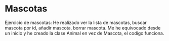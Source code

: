 # Mascotas
Ejercicio de mascotas:
He realizado ver la lista de mascotas, buscar mascota por id, añadir mascota, borrar mascota. 
Me he equivocado desde un inicio y he creado la clase Animal en vez de Mascota, el codigo funciona.
